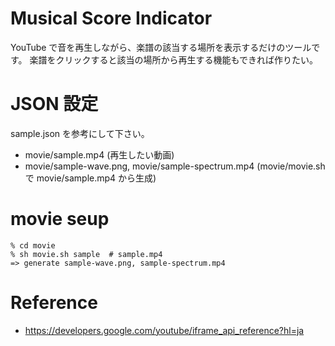# Musical Score Indicator

YouTube で音を再生しながら、楽譜の該当する場所を表示するだけのツールです。
楽譜をクリックすると該当の場所から再生する機能もできれば作りたい。

# JSON 設定

sample.json を参考にして下さい。

- movie/sample.mp4 (再生したい動画)
- movie/sample-wave.png, movie/sample-spectrum.mp4 (movie/movie.sh で movie/sample.mp4 から生成)

# movie seup

```
% cd movie
% sh movie.sh sample  # sample.mp4
=> generate sample-wave.png, sample-spectrum.mp4
```

# Reference

- https://developers.google.com/youtube/iframe_api_reference?hl=ja
